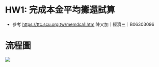 # HW1: 完成本金平均攤還試算
- 參考 https://ttc.scu.org.tw/memdca1.htm
陳又加｜經濟三｜B06303096

# 流程圖
![](https://i.imgur.com/NoVNW6P.png)
